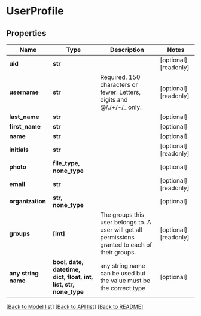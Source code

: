 # UserProfile


## Properties
Name | Type | Description | Notes
------------ | ------------- | ------------- | -------------
**uid** | **str** |  | [optional] [readonly] 
**username** | **str** | Required. 150 characters or fewer. Letters, digits and @/./+/-/_ only. | [optional] [readonly] 
**last_name** | **str** |  | [optional] 
**first_name** | **str** |  | [optional] 
**name** | **str** |  | [optional] 
**initials** | **str** |  | [optional] [readonly] 
**photo** | **file_type, none_type** |  | [optional] 
**email** | **str** |  | [optional] [readonly] 
**organization** | **str, none_type** |  | [optional] 
**groups** | **[int]** | The groups this user belongs to. A user will get all permissions granted to each of their groups. | [optional] [readonly] 
**any string name** | **bool, date, datetime, dict, float, int, list, str, none_type** | any string name can be used but the value must be the correct type | [optional]

[[Back to Model list]](../README.md#documentation-for-models) [[Back to API list]](../README.md#documentation-for-api-endpoints) [[Back to README]](../README.md)


